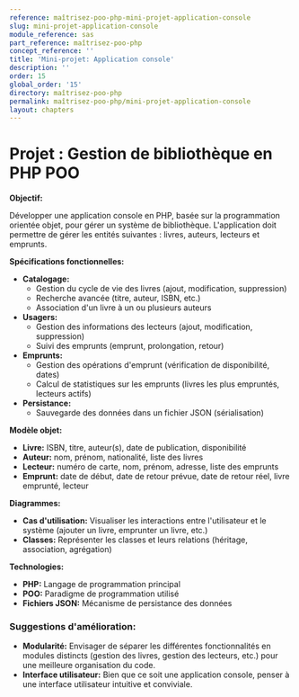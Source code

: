 ```yaml
---
reference: maîtrisez-poo-php-mini-projet-application-console
slug: mini-projet-application-console
module_reference: sas
part_reference: maîtrisez-poo-php
concept_reference: ''
title: 'Mini-projet: Application console'
description: ''
order: 15
global_order: '15'
directory: maîtrisez-poo-php
permalink: maîtrisez-poo-php/mini-projet-application-console
layout: chapters
---
```



# **Projet : Gestion de bibliothèque en PHP POO**

**Objectif:**

Développer une application console en PHP, basée sur la programmation orientée objet, pour gérer un système de bibliothèque. L'application doit permettre de gérer les entités suivantes : livres, auteurs, lecteurs et emprunts.

**Spécifications fonctionnelles:**

* **Catalogage:**
    * Gestion du cycle de vie des livres (ajout, modification, suppression)
    * Recherche avancée (titre, auteur, ISBN, etc.)
    * Association d'un livre à un ou plusieurs auteurs
* **Usagers:**
    * Gestion des informations des lecteurs (ajout, modification, suppression)
    * Suivi des emprunts (emprunt, prolongation, retour)
* **Emprunts:**
    * Gestion des opérations d'emprunt (vérification de disponibilité, dates)
    * Calcul de statistiques sur les emprunts (livres les plus empruntés, lecteurs actifs)
* **Persistance:**
    * Sauvegarde des données dans un fichier JSON (sérialisation)

**Modèle objet:**

* **Livre:** ISBN, titre, auteur(s), date de publication, disponibilité
* **Auteur:** nom, prénom, nationalité, liste des livres
* **Lecteur:** numéro de carte, nom, prénom, adresse, liste des emprunts
* **Emprunt:** date de début, date de retour prévue, date de retour réel, livre emprunté, lecteur

**Diagrammes:**

* **Cas d'utilisation:** Visualiser les interactions entre l'utilisateur et le système (ajouter un livre, emprunter un livre, etc.)
* **Classes:** Représenter les classes et leurs relations (héritage, association, agrégation)

**Technologies:**

* **PHP:** Langage de programmation principal
* **POO:** Paradigme de programmation utilisé
* **Fichiers JSON:** Mécanisme de persistance des données

### **Suggestions d'amélioration:**

* **Modularité:** Envisager de séparer les différentes fonctionnalités en modules distincts (gestion des livres, gestion des lecteurs, etc.) pour une meilleure organisation du code.
* **Interface utilisateur:** Bien que ce soit une application console, penser à une interface utilisateur intuitive et conviviale.
